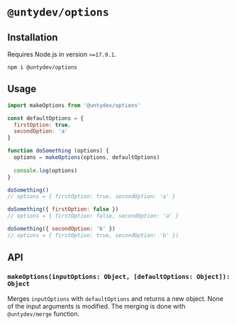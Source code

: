 # `@untydev/options`

## Installation

Requires Node.js in version `>=17.9.1`.

```shell
npm i @untydev/options
```

## Usage

```js
import makeOptions from '@untydev/options'

const defaultOptions = {
  firstOption: true,
  secondOption: 'a'
}

function doSomething (options) {
  options = makeOptions(options, defaultOptions)
  
  console.log(options)
}

doSomething()
// options = { firstOption: true, secondOption: 'a' }

doSomething({ firstOption: false })
// options = { firstOption: false, secondOption: 'a' }

doSomething({ secondOption: 'b' })
// options = { firstOption: true, secondOption: 'b' })
```

## API

### `makeOptions(inputOptions: Object, [defaultOptions: Object]): Object`

Merges `inputOptions` with `defaultOptions` and returns a new object. None of the input arguments is modified. The
merging is done with `@untydev/merge` function.
